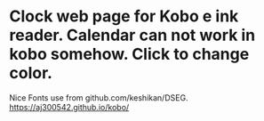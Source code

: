 # Clock web page for Kobo e ink reader.  Calendar can not work in kobo somehow. Click to change color.
Nice Fonts use from github.com/keshikan/DSEG. 
https://aj300542.github.io/kobo/
